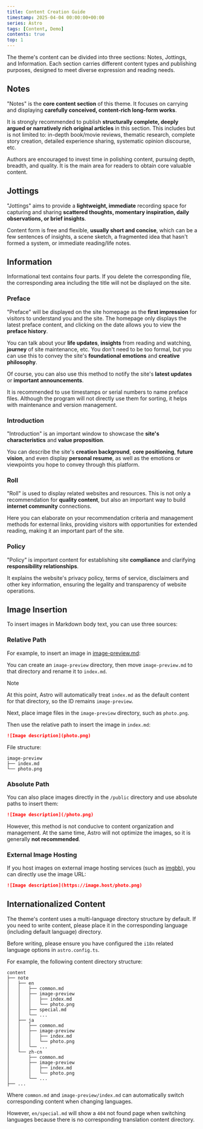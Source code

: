```yaml
---
title: Content Creation Guide
timestamp: 2025-04-04 00:00:00+00:00
series: Astro
tags: [Content, Demo]
contents: true
top: 1
---
```


The theme's content can be divided into three sections: Notes, Jottings, and Information. Each section carries different content types and publishing purposes, designed to meet diverse expression and reading needs.

## Notes

"Notes" is the **core content section** of this theme. It focuses on carrying and displaying **carefully conceived, content-rich long-form works**.

It is strongly recommended to publish **structurally complete, deeply argued or narratively rich original articles** in this section. This includes but is not limited to: in-depth book/movie reviews, thematic research, complete story creation, detailed experience sharing, systematic opinion discourse, etc.

Authors are encouraged to invest time in polishing content, pursuing depth, breadth, and quality. It is the main area for readers to obtain core valuable content.

## Jottings

"Jottings" aims to provide a **lightweight, immediate** recording space for capturing and sharing **scattered thoughts, momentary inspiration, daily observations, or brief insights**.

Content form is free and flexible, **usually short and concise**, which can be a few sentences of insights, a scene sketch, a fragmented idea that hasn't formed a system, or immediate reading/life notes.

## Information

Informational text contains four parts. If you delete the corresponding file, the corresponding area including the title will not be displayed on the site.

### Preface

"Preface" will be displayed on the site homepage as the **first impression** for visitors to understand you and the site. The homepage only displays the latest preface content, and clicking on the date allows you to view the **preface history**.

You can talk about your **life updates**, **insights** from reading and watching, **journey** of site maintenance, etc. You don't need to be too formal, but you can use this to convey the site's **foundational emotions** and **creative philosophy**.

Of course, you can also use this method to notify the site's **latest updates** or **important announcements**.

It is recommended to use timestamps or serial numbers to name preface files. Although the program will not directly use them for sorting, it helps with maintenance and version management.

### Introduction

"Introduction" is an important window to showcase the **site's characteristics** and **value proposition**.

You can describe the site's **creation background**, **core positioning**, **future vision**, and even display **personal resume**, as well as the emotions or viewpoints you hope to convey through this platform.

### Roll

"Roll" is used to display related websites and resources. This is not only a recommendation for **quality content**, but also an important way to build **internet community** connections.

Here you can elaborate on your recommendation criteria and management methods for external links, providing visitors with opportunities for extended reading, making it an important part of the site.

### Policy

"Policy" is important content for establishing site **compliance** and clarifying **responsibility relationships**.

It explains the website's privacy policy, terms of service, disclaimers and other key information, ensuring the legality and transparency of website operations.

## Image Insertion

To insert images in Markdown body text, you can use three sources:

### Relative Path

For example, to insert an image in [image-preview.md](image-preview/index.md):

You can create an `image-preview` directory, then move `image-preview.md` to that directory and rename it to `index.md`.

> [!NOTE]
> At this point, Astro will automatically treat `index.md` as the default content for that directory, so the ID remains `image-preview`.

Next, place image files in the `image-preview` directory, such as `photo.png`.

Then use the relative path to insert the image in `index.md`:

```md
![Image description](photo.png)
```

File structure:

```
image-preview
├── index.md
└── photo.png
```

### Absolute Path

You can also place images directly in the `/public` directory and use absolute paths to insert them:

```md
![Image description](/photo.png)
```

However, this method is not conducive to content organization and management. At the same time, Astro will not optimize the images, so it is generally **not recommended**.

### External Image Hosting

If you host images on external image hosting services (such as [imgbb](https://imgbb.com/)), you can directly use the image URL:

```md
![Image description](https://image.host/photo.png)
```

## Internationalized Content

The theme's content uses a multi-language directory structure by default. If you need to write content, please place it in the corresponding language (including default language) directory.

Before writing, please ensure you have configured the `i18n` related language options in `astro.config.ts`.

For example, the following content directory structure:

```
content
├── note
│   ├── en
│   │   ├── common.md
│   │   ├── image-preview
│   │   │   ├── index.md
│   │   │   └── photo.png
│   │   ├── special.md
│   │   └── ...
│   ├── ja
│   │   ├── common.md
│   │   ├── image-preview
│   │   │   ├── index.md
│   │   │   └── photo.png
│   │   └── ...
│   └── zh-cn
│       ├── common.md
│       ├── image-preview
│       │   ├── index.md
│       │   └── photo.png
│       └── ...
├── ...
```

Where `common.md` and `image-preview/index.md` can automatically switch corresponding content when changing languages.

However, `en/special.md` will show a `404` not found page when switching languages because there is no corresponding translation content directory.
